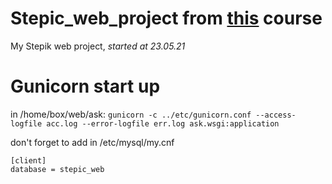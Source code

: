 # Stepic_web_project from [this](https://stepik.org/course/154/info) course
My Stepik web project, _started at 23.05.21_
# Gunicorn start up
in /home/box/web/ask: ```gunicorn -c ../etc/gunicorn.conf --access-logfile acc.log --error-logfile err.log ask.wsgi:application```


don't forget to add in /etc/mysql/my.cnf 
```
[client]  
database = stepic_web

